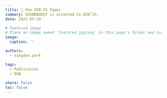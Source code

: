 ```yaml
---
title: 🎉 One DSN'25 Paper
summary: SOUNDBOOST is accepted to DSN’25.
date: 2025-05-20

# Featured image
# Place an image named `featured.jpg/png` in this page's folder and customize its options here.
image:
  caption: ''

authors:
  - sangdon.park

tags:
  - Publication
  - DSN
  
share: false
toc: false
---
```



